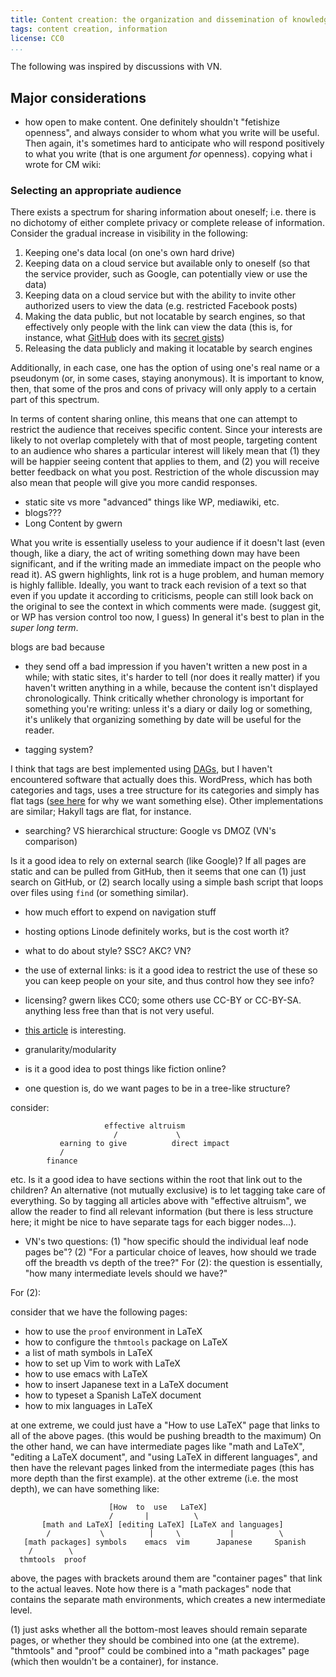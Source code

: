 ```yaml
---
title: Content creation: the organization and dissemination of knowledge
tags: content creation, information
license: CC0
...
```


The following was inspired by discussions with VN.

## Major considerations

- how open to make content.
One definitely shouldn't "fetishize openness", and always consider to whom what you write will be useful.
Then again, it's sometimes hard to anticipate who will respond positively to what you write (that is one argument *for* openness).
copying what i wrote for CM wiki:

### Selecting an appropriate audience

There exists a spectrum for sharing information about oneself; i.e.
there is no dichotomy of either complete privacy or complete release of
information. Consider the gradual increase in visibility in the
following:

1.  Keeping one's data local (on one's own hard drive)
2.  Keeping data on a cloud service but available only to oneself (so
    that the service provider, such as Google, can potentially view or
    use the data)
3.  Keeping data on a cloud service but with the ability to invite other
    authorized users to view the data (e.g. restricted Facebook posts)
4.  Making the data public, but not locatable by search engines, so that
    effectively only people with the link can view the data (this is,
    for instance, what [GitHub](https://github.com/) does with its
    [secret
    gists](https://help.github.com/articles/about-gists#secret-gists))
5.  Releasing the data publicly and making it locatable by search
    engines

Additionally, in each case, one has the option of using one's real name
or a pseudonym (or, in some cases, staying anonymous). It is important
to know, then, that some of the pros and cons of privacy will only apply
to a certain part of this spectrum.

In terms of content sharing online, this means that one can attempt to
restrict the audience that receives specific content. Since your
interests are likely to not overlap completely with that of most people,
targeting content to an audience who shares a particular interest will
likely mean that (1) they will be happier seeing content that applies to
them, and (2) you will receive better feedback on what you post.
Restriction of the whole discussion may also mean that people will give
you more candid responses.




- static site vs more "advanced" things like WP, mediawiki, etc.
- blogs???
- Long Content by gwern

What you write is essentially useless to your audience if it doesn't last (even though, like a diary, the act of writing something down may have been significant, and if the writing made an immediate impact on the people who read it).
AS gwern highlights, link rot is a huge problem, and human memory is highly fallible.
Ideally, you want to track each revision of a text so that even if you update it according to criticisms, people can still look back on the original to see the context in which comments were made.
(suggest git, or WP has version control too now, I guess)
In general it's best to plan in the *super long term*.

blogs are bad because

- they send off a bad impression if you haven't written a new post in a while; with static sites, it's harder to tell (nor does it really matter) if you haven't written anything in a while, because the content isn't displayed chronologically.
Think critically whether chronology is important for something you're writing: unless it's a diary or daily log or something, it's unlikely that organizing something by date will be useful for the reader.

<!-- -->

- tagging system?

I think that tags are best implemented using [DAGs](https://en.wikipedia.org/wiki/Directed_acyclic_graph), but I haven't encountered software that actually does this.
WordPress, which has both categories and tags, uses a tree structure for its categories and simply has flat tags ([see here](https://wordpress.org/ideas/topic/allow-child-category-to-have-multiple-parents) for why we want something else).
Other implementations are similar; Hakyll tags are flat, for instance.

- searching? VS hierarchical structure: Google vs DMOZ (VN's comparison)

Is it a good idea to rely on external search (like Google)?
If all pages are static and can be pulled from GitHub, then it seems that one can (1) just search on GitHub, or (2) search locally using a simple bash script that loops over files using `find` (or something similar).

- how much effort to expend on navigation stuff

- hosting options
Linode definitely works, but is the cost worth it?

- what to do about style? SSC? AKC? VN?
- the use of external links: is it a good idea to restrict the use of these so you can keep people on your site, and thus control how they see info?

- licensing? gwern likes CC0; some others use CC-BY or CC-BY-SA.
anything less free than that is not very useful.

- [this article](http://blog.subwiki.org/2009/02/02/the-goal-of-subject-wikis/) is interesting.

- granularity/modularity

- is it a good idea to post things like fiction online?

- one question is, do we want pages to be in a tree-like structure?

consider:

````
                     effective altruism
                       /             \
           earning to give          direct impact
           /
        finance
````

etc.
Is it a good idea to have sections within the root that link out to the children?
An alternative (not mutually exclusive) is to let tagging take care of everything.
So by tagging all articles above with "effective altruism", we allow the reader to find all relevant information (but there is less structure here; it might be nice to have separate tags for each bigger nodes...).

- VN's two questions: (1) "how specific should the individual leaf node pages be"? (2) "For a particular choice of leaves, how should we trade off the breadth vs depth of the tree?"
For (2): the question is essentially, "how many intermediate levels should we have?"

For (2):

consider that we have the following pages:

- how to use the `proof` environment  in LaTeX
- how to configure the `thmtools` package on LaTeX
- a list of math symbols in LaTeX
- how to set up Vim to work with LaTeX
- how to use emacs with LaTeX
- how to insert Japanese text in a LaTeX document
- how to typeset a Spanish LaTeX document
- how to mix languages in LaTeX

at one extreme, we could just have a "How to use LaTeX" page that links to all of the above pages. (this would be pushing breadth to the maximum)
On the other hand, we can have intermediate pages like "math and LaTeX", "editing a LaTeX document", and "using LaTeX in different languages", and then have the relevant pages linked from the intermediate pages (this has more depth than the first example).
at the other extreme (i.e. the most depth), we can have something like:

````
                      [How  to  use   LaTeX]
                      /       |          \
       [math and LaTeX] [editing LaTeX] [LaTeX and languages]
        /           \          |     \           |          \
   [math packages] symbols    emacs  vim      Japanese     Spanish
    /        \
  thmtools  proof
````

above, the pages with brackets around them are "container pages" that link to the actual leaves. Note how there is a "math packages" node that contains the separate math environments, which creates a new intermediate level.

(1) just asks whether all the bottom-most leaves should remain separate pages, or whether they should be combined into one (at the extreme).
"thmtools" and "proof" could be combined into a "math packages" page (which then wouldn't be a container), for instance.

